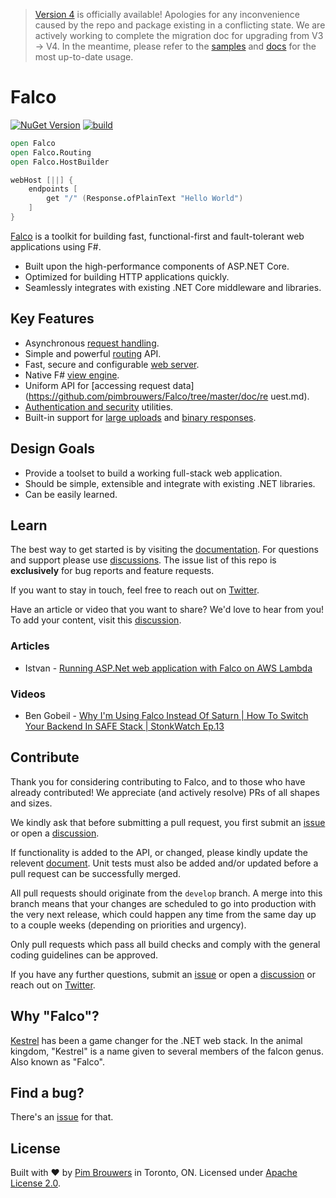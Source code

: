 > [Version 4](https://www.nuget.org/packages/Falco/4.0.0) is officially available! Apologies for any inconvenience caused by the repo and package existing in a conflicting state. We are actively working to complete the migration doc for upgrading from V3 -> V4. In the meantime, please refer to the [samples](/samples) and [docs](/doc) for the most up-to-date usage.

# Falco

[![NuGet Version](https://img.shields.io/nuget/v/Falco.svg)](https://www.nuget.org/packages/Falco)
[![build](https://github.com/pimbrouwers/Falco/actions/workflows/build.yml/badge.svg)](https://github.com/pimbrouwers/Falco/actions/workflows/build.yml)

```fsharp
open Falco
open Falco.Routing
open Falco.HostBuilder

webHost [||] {
    endpoints [
        get "/" (Response.ofPlainText "Hello World")
    ]
}
```

[Falco](https://github.com/pimbrouwers/Falco) is a toolkit for building fast, functional-first and fault-tolerant web applications using F#.

- Built upon the high-performance components of ASP.NET Core.
- Optimized for building HTTP applications quickly.
- Seamlessly integrates with existing .NET Core middleware and libraries.

## Key Features

- Asynchronous [request handling](https://github.com/pimbrouwers/Falco/tree/master/doc/response.md).
- Simple and powerful [routing](https://github.com/pimbrouwers/Falco/tree/master/doc/routing.md) API.
- Fast, secure and configurable [web server](https://github.com/pimbrouwers/Falco/tree/master/doc/host.md).
- Native F# [view engine](https://github.com/pimbrouwers/Falco.Markup).
- Uniform API for [accessing request data](https://github.com/pimbrouwers/Falco/tree/master/doc/re  uest.md).
- [Authentication and security](https://github.com/pimbrouwers/Falco/tree/master/doc/security.md) utilities.
- Built-in support for [large uploads](https://github.com/pimbrouwers/Falco/tree/master/doc/request.md#multipartform-data-binding) and [binary responses](https://github.com/pimbrouwers/Falco/tree/master/doc/response.md#content-disposition).

## Design Goals

- Provide a toolset to build a working full-stack web application.
- Should be simple, extensible and integrate with existing .NET libraries.
- Can be easily learned.

## Learn

The best way to get started is by visiting the [documentation](https://falcoframework.com/docs). For questions and support please use [discussions](https://github.com/pimbrouwers/Falco/discussions). The issue list of this repo is **exclusively** for bug reports and feature requests.

If you want to stay in touch, feel free to reach out on [Twitter](https://twitter.com/falco_framework).

Have an article or video that you want to share? We'd love to hear from you! To add your content, visit this [discussion](https://github.com/pimbrouwers/Falco/discussions/82).

### Articles

- Istvan - [Running ASP.Net web application with Falco on AWS Lambda](https://dev.l1x.be/posts/2020/12/18/running-asp.net-web-application-with-falco-on-aws-lambda/)

### Videos

- Ben Gobeil - [Why I'm Using Falco Instead Of Saturn | How To Switch Your Backend In SAFE Stack | StonkWatch Ep.13](https://youtu.be/DTy5gIUWvpo)

## Contribute

Thank you for considering contributing to Falco, and to those who have already contributed! We appreciate (and actively resolve) PRs of all shapes and sizes.

We kindly ask that before submitting a pull request, you first submit an [issue](https://github.com/pimbrouwers/Falco/issues) or open a [discussion](https://github.com/pimbrouwers/Falco/discussions).


If functionality is added to the API, or changed, please kindly update the relevent [document](https://github.com/pimbrouwers/Falco/tree/master/docs). Unit tests must also be added and/or updated before a pull request can be successfully merged.

All pull requests should originate from the `develop` branch. A merge into this branch means that your changes are scheduled to go into production with the very next release, which could happen any time from the same day up to a couple weeks (depending on priorities and urgency).

Only pull requests which pass all build checks and comply with the general coding guidelines can be approved.

If you have any further questions, submit an [issue](https://github.com/pimbrouwers/Falco/issues) or open a [discussion](https://github.com/pimbrouwers/Falco/discussions) or reach out on [Twitter](https://twitter.com/falco_framework).

## Why "Falco"?

[Kestrel](https://docs.microsoft.com/en-us/aspnet/core/fundamentals/servers/kestrel) has been a game changer for the .NET web stack. In the animal kingdom, "Kestrel" is a name given to several members of the falcon genus. Also known as "Falco".

## Find a bug?

There's an [issue](https://github.com/pimbrouwers/Falco/issues) for that.

## License

Built with ♥ by [Pim Brouwers](https://github.com/pimbrouwers) in Toronto, ON. Licensed under [Apache License 2.0](https://github.com/pimbrouwers/Falco/blob/master/LICENSE).
